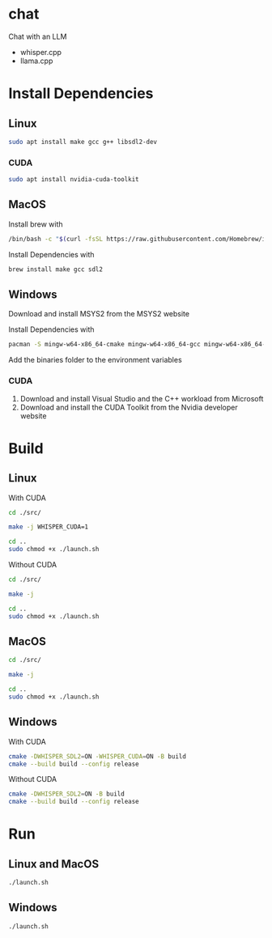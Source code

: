 # chat
Chat with an LLM

- whisper.cpp
- llama.cpp


# Install Dependencies

## Linux
```bash
sudo apt install make gcc g++ libsdl2-dev
```

### CUDA
```bash
sudo apt install nvidia-cuda-toolkit
```

## MacOS
Install brew with
```bash
/bin/bash -c "$(curl -fsSL https://raw.githubusercontent.com/Homebrew/install/HEAD/install.sh)"
```
Install Dependencies with
```bash
brew install make gcc sdl2
```

## Windows
Download and install MSYS2 from the MSYS2 website

Install Dependencies with
```bash
pacman -S mingw-w64-x86_64-cmake mingw-w64-x86_64-gcc mingw-w64-x86_64-SDL2
```

Add the binaries folder to the environment variables

### CUDA

1. Download and install Visual Studio and the C++ workload from Microsoft
2. Download and install the CUDA Toolkit from the Nvidia developer website


# Build

## Linux
With CUDA
```bash
cd ./src/

make -j WHISPER_CUDA=1

cd ..
sudo chmod +x ./launch.sh
```

Without CUDA
```bash
cd ./src/

make -j

cd ..
sudo chmod +x ./launch.sh
```

## MacOS
```bash
cd ./src/

make -j

cd ..
sudo chmod +x ./launch.sh
```

## Windows
With CUDA
```bash
cmake -DWHISPER_SDL2=ON -WHISPER_CUDA=ON -B build
cmake --build build --config release
```

Without CUDA
```bash
cmake -DWHISPER_SDL2=ON -B build
cmake --build build --config release
```


# Run

## Linux and MacOS
```bash
./launch.sh
```

## Windows

```bash
./launch.sh
```
